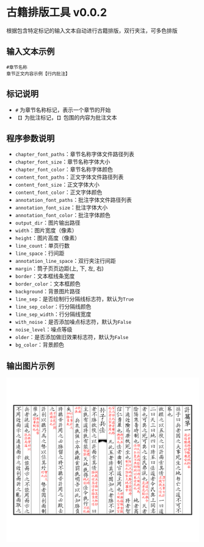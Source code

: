 # 古籍排版工具 v0.0.2
根据包含特定标记的输入文本自动进行古籍排版，双行夹注，可多色排版

## 输入文本示例

```
#章节名称
章节正文内容示例【行内批注】
```

## 标记说明
- `#` 为章节名称标记，表示一个章节的开始
- `【】`为批注标记，`【】`包围的内容为批注文本

## 程序参数说明
- `chapter_font_paths`：章节名称字体文件路径列表
- `chapter_font_size`：章节名称字体大小
- `chapter_font_color`：章节名称字体颜色
- `content_font_paths`：正文字体文件路径列表
- `content_font_size`：正文字体大小
- `content_font_color`：正文字体颜色
- `annotation_font_paths`：批注字体文件路径列表
- `annotation_font_size`：批注字体大小
- `annotation_font_color`：批注字体颜色
- `output_dir`：图片输出路径
- `width`：图片宽度（像素）
- `height`：图片高度（像素）
- `line_count`：单页行数
- `line_space`：行间距
- `annotation_line_space`：双行夹注行间距
- `margin`：筒子页页边距(上, 下, 左, 右)
- `border`：文本框线条宽度
- `border_color`：文本框颜色
- `background`：背景图片路径
- `line_sep`：是否绘制行分隔线标志符，默认为`True`
- `line_sep_color`：行分隔线颜色
- `line_sep_width`：行分隔线宽度
- `with_noise`：是否添加噪点标志符，默认为`False`
- `noise_level`：噪点等级
- `older`：是否添加做旧效果标志符，默认为`False` 
- `bg_color`：背景颜色

## 输出图片示例

![alt text](第一頁.png)
